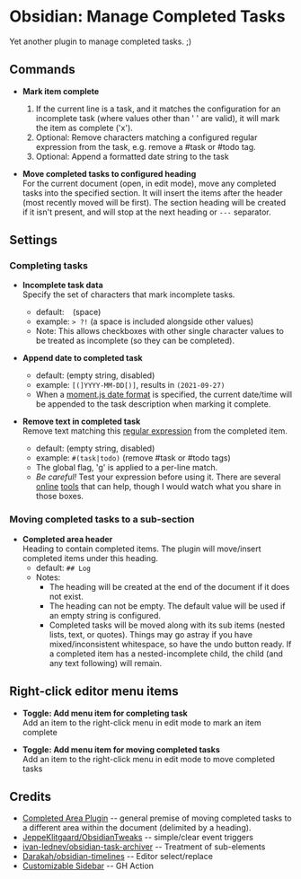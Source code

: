 # Obsidian: Manage Completed Tasks

Yet another plugin to manage completed tasks. ;)

## Commands

- **Mark item complete**  
    1. If the current line is a task, and it matches the configuration for an incomplete task (where values other than ' ' are valid), it will mark the item as complete ('x'). 
    2. Optional: Remove characters matching a configured regular expression from the task, e.g. remove a #task or #todo tag.
    3. Optional: Append a formatted date string to the task

- **Move completed tasks to configured heading**  
    For the current document (open, in edit mode), move any completed tasks into the specified section. It will insert the items after the header (most recently moved will be first). The section heading will be created if it isn't present, and will stop at the next heading or `---` separator.
## Settings

### Completing tasks

- **Incomplete task data**  
    Specify the set of characters that mark incomplete tasks.
    - default: ` ` (space)
    - example: `> ?!` (a space is included alongside other values)
    - Note: This allows checkboxes with other single character values to be treated as incomplete (so they can be completed).

- **Append date to completed task**
    - default: (empty string, disabled)
    - example: `[(]YYYY-MM-DD[)]`, results in `(2021-09-27)`
    - When a [moment.js date format](https://momentjs.com/docs/#/displaying/format/) is specified, the current date/time will be appended to the task description when marking it complete.

- **Remove text in completed task**  
    Remove text matching this [regular expression](https://developer.mozilla.org/en-US/docs/Web/JavaScript/Guide/Regular_Expressions) from the completed item. 
    - default: (empty string, disabled)
    - example: `#(task|todo)` (remove #task or #todo tags)
    - The global flag, 'g' is applied to a per-line match.
    - *Be careful!* Test your expression before using it. There are several [online](https://www.regextester.com/) [tools](https://regex.observepoint.com/) that can help, though I would watch what you share in those boxes.

### Moving completed tasks to a sub-section

- **Completed area header**  
    Heading to contain completed items. The plugin will move/insert completed items under this heading. 
    - default: `## Log`
    - Notes:
      - The heading will be created at the end of the document if it does not exist.
      - The heading can not be empty. The default value will be used if an empty string is configured. 
      - Completed tasks will be moved along with its sub items (nested lists, text, or quotes). Things may go astray if you have mixed/inconsistent whitespace, so have the undo button ready. If a completed item has a nested-incomplete child, the child (and any text following) will remain.

## Right-click editor menu items

- **Toggle: Add menu item for completing task**  
  Add an item to the right-click menu in edit mode to mark an item complete

- **Toggle: Add menu item for moving completed tasks**  
  Add an item to the right-click menu in edit mode to move completed tasks
## Credits

- [Completed Area Plugin](https://github.com/DahaWong/obsidian-completed) -- general premise of moving completed tasks to a different area within the document (delimited by a heading).
- [JeppeKlitgaard/ObsidianTweaks](https://github.com/JeppeKlitgaard/ObsidianTweaks/) -- simple/clear event triggers
- [ivan-lednev/obsidian-task-archiver](https://github.com/ivan-lednev/obsidian-task-archiver) -- Treatment of sub-elements
- [Darakah/obsidian-timelines](https://github.com/Darakah/obsidian-timelines) -- Editor select/replace
- [Customizable Sidebar](https://github.com/phibr0/obsidian-customizable-sidebar) -- GH Action
